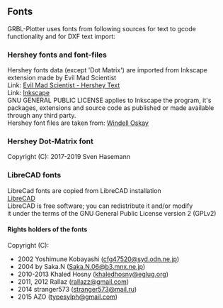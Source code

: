 ## Fonts
GRBL-Plotter uses fonts from following sources for text to gcode functionality and for DXF text import:  
  
### Hershey fonts and font-files  
Hershey fonts data (except 'Dot Matrix') are imported from Inkscape extension made by Evil Mad Scientist  
Link: [Evil Mad Scientist - Hershey Text](https://www.evilmadscientist.com/2011/hershey-text-an-inkscape-extension-for-engraving-fonts/)  
Link: [Inkscape](https://inkscape.org/de/)  
GNU GENERAL PUBLIC LICENSE applies to Inkscape the program, it's packages, extensions and source code as published or made available through any third party.  
Hershey font files are taken from: [Windell Oskay](https://gitlab.com/oskay/svg-fonts)
 
### Hershey Dot-Matrix font
Copyright (C): 2017-2019 Sven Hasemann  
  
### LibreCAD fonts
LibreCad fonts are copied from LibreCAD installation   
[LibreCAD](http://librecad.org/cms/home.html)  
LibreCAD is free software; you can redistribute it and/or modify  
it under the terms of the GNU General Public License version 2 (GPLv2)  
  
#### Rights holders of the fonts ####  
Copyright (C):  
- 2002 Yoshimune Kobayashi (cfg47520@syd.odn.ne.jp)  
- 2004 by Saka.N (Saka.N.06@b3.mnx.ne.jp)  
- 2010-2013 Khaled Hosny (khaledhosny@eglug.org)  
- 2011, 2012 Rallaz (rallazz@gmail.com)  
- 2014 stranger573 (stranger573@mail.ru)  
- 2015 AZO (typesylph@gmail.com)  
